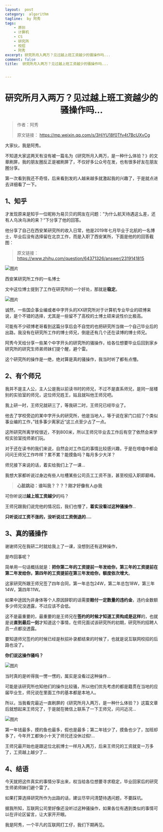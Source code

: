 ```yaml
---
layout:  post
category:  algorithm
tagline:  by 阿秀
tags:
    - 原创
    - 计算机
    - CS
    - 研究所
    - 校招
    - 阿秀
excerpt: 研究所月入两万？见过越上班工资越少的骚操作吗...
comment: false
title:  研究所月入两万？见过越上班工资越少的骚操作吗...


---
```


<h1 align="center">研究所月入两万？见过越上班工资越少的骚操作吗...</h1>


> 作者：阿秀
>
> 原文链接： https://mp.weixin.qq.com/s/3HiYU18f0Tfv4t7BcUXvCg


大家伙，我是阿秀。

不知道大家这两天有没有被一篇名为《研究所月入两万，是一种什么体验？》的文章刷屏，我的朋友圈反正是被刷屏了，不仅好多公众号在发，也有很多好友在朋友圈分享。

第一次看到我还不奇怪，后来看到发的人越来越多就激起我的兴趣了，于是就点进去详细看了一下。

## 1、知乎

才发现原来是知乎一位昵称为易贝贝的网友在问题：”为什么航天待遇这么差，还有人乌泱乌泱的来？“下分享了他的回答。

他分享了自己在西安某研究所的收入日常，他是2019年七月毕业于北航的一名博士，毕业后没有选择留在北京工作，而是入职了西安某所，下面是他的的回答截图：

> 原文链接：https://www.zhihu.com/question/64371326/answer/2319141815

![图片](https://axiu-image-bed.oss-cn-shanghai.aliyuncs.com/img/202205121709620.png)

西安某研究所工作的一名博士

文中这位博士提到了工作在研究所的一个好处，那就是**稳定**。

![图片](https://axiu-image-bed.oss-cn-shanghai.aliyuncs.com/img/202205121709423.png)

诚然，一些国企事业编或者中字开头的XX研究所对于计算机专业毕业的硕博来说，是个不错的选择，尤其是一些留不了高校的土博土硕来说性价比极高。

可能有不少硕博老哥看到这篇分享后会不自觉的也把研究所当做一个自己毕业后的出路，我没有在研究所工作的博士师兄，倒是还有几个还在读博的博士师兄。

阿秀今天给分享一些某个中字开头的研究所的骚操作，给各位想要毕业后回到家乡研究所的研究生师弟师妹们提个醒，避个雷。

这个研究所的操作是一绝，绝对算是真的骚操作，我当时听了都有点懵。

## 2、有个师兄

我并不是主人公，主人公是我以前读书时的师兄，不过不是直系师兄，是同一层楼别的实验室的师兄，这位师兄姓王，姑且就叫他王师兄吧。

我上研一时，王师兄就研三了，等我研二时，王师兄已经毕业了。

他去了学校旁边的某中字开头的研究所，他是当地人，等于说在家门口招了个类似事业编的工作，”钱多事少离家近“这三点至少占了一点。

这所研究所离学校很近，不到800米，所以王师兄毕业去工作后有空了依然会来学校实验室找师弟们玩。

对于还在读书的我们来说，自然会对工作后的事情比较感兴趣，于是在唠嗑中都会问问王师兄工作咋样？累不累？能摸鱼吗？每月多少大洋？

师兄接下来说的话，着实给我们上了一课...

我想大家都听说过身边有些人吐槽某些公司员工工资不涨，甚至校招入职即巅峰。

> **心脏跳动：谁叫我？？？？刚才好像有人@我**

可你听说过**越上班工资越少**的吗？

王师兄跟我们说完他的情况后，我们也懵了，**着实没看过这种骚操作**...

**只听说过工资不涨的，没听说过工资倒退的....**

## 3、真的骚操作

谢谢师兄在我研二时就给我上了一课，没想到还有这种操作，

是咋回事呢？

简单用一句话概括就是：**把你第二年的工资提前一年发给你，第三年的工资提前在第二年发给你，第四年的工资提前在第三年发给你，额度依次增大**。

这家研究所跟王师兄签了四年合同，第一年总包24W，第二年总包18W，第三年14W，第四年11W。

如果中途因为非身体等个人原因辞职的话需要**赔付一定数量的违约金**，违约金数额多少师兄没透露，不过应该不会低。

这不是最重要的，最重要的是王师兄在**签约的时候才知道工资构成是这样**的，也就是说**直到最后一刻**才知道这个事情，在师兄面试该研究所的初期，研究所的招聘人员一点都没透露。

要知道师兄签约的时候已经是秋招补录都结束的时候了，也就是说互联网校招的后路也没了。

**你们说这操作骚吗？**

![图片](https://axiu-image-bed.oss-cn-shanghai.aliyuncs.com/img/202205121709005.png)

当时真的是听得我一愣一愣的，属实是没看过这种操作...

可能是该研究所也知他们的操作比较骚，所以他们优先考虑的都是籍贯在当地的应届毕业生，师兄说在里面工作的基本都是本地人。

所以，当我看完最近一直刷屏的《研究所月入两万，是一种什么体验？》这篇文章后就想起来王师兄了，于是就在微信上联系了一下王师兄，问问近况...

![图片](https://axiu-image-bed.oss-cn-shanghai.aliyuncs.com/img/202205121709476.png)

第一年钱最多，摸的鱼也最多，假也是最多；第二年钱少了，摸鱼也少了，加班却多了，今年开工都快小十天了师兄还没休过假!...

王师兄最开始也是跟这位北航博士一样月入两万，后来王师兄的工资就变一万多了，工资越上越少了...

## 4、结语

今天就把这件真实的事情分享出来，权当给各位想要寻求稳定，毕业回家后的研究生师弟师妹们避个雷了。

如果打算选择研究所作为出路的话，建议尽早问清楚待遇问题，不要踩坑。

据我所知，互联网公司里好像还没听过这种骚操作，如果各位有遇到类似的事情可以在评论区留言，让大家开开眼。

我是阿秀，一个平凡的互联网打工仔，我们下期再见。

